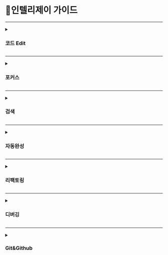 # 📓인텔리제이 가이드

---
<details>
    <summary><h3>코드 Edit</h3></summary>

**메인메서드 생성 및 실행**
* 디렉토리, 패키지, 클래스 등 생성 목록 보기
  * 맥 - Command(⌘) + N
  * 윈도우, 리눅스 - Alt + Insert
* 코드 템플릿
  * 메인 메서드 - psvm(public static void main(String[] args))
  * 표준 출력 - sout(System.out.println())
* 실행환경 실행
  * 현재 포커스
    * 맥 - Ctrl(⌃) + Shift(⇧) + R
    * 윈도우, 리눅스 - Ctrl + Shift + F10
  * 이전 실행
    * 맥 - Ctrl(⌃) + R
    * 윈도우, 리눅스 - Shift + F10

**라인 수정하기**
* 라인 복사하기
  * 맥 - Command(⌘) + D
  * 윈도우, 리눅스 - Ctrl + D
* 라인 삭제하기
  * 맥 - Command(⌘) + Backspace(⌫)
  * 윈도우, 리눅스 - Ctrl + Y
* 라인 합치기
  * 맥 - Ctrl(⌃) + Shift(⇧) + J
  * 윈도우, 리눅스 - Ctrl + Shift + J
* 라인 단위로 옮기기
  * 구문 이동
    * 맥 - Command(⌘) + Shift(⇧) + ↑↓
    * 윈도우, 리눅스 - Ctrl + Shift + ↑↓
  * 라인 이동
    * 맥 - Option(⌥) + Shift(⇧) + ↑↓
    * 윈도우, 리눅스 - Alt + Shift + ↑↓
* Element 단위로 옮기기
  * 맥 - Command(⌘) + Shift(⇧) + Option(⌥) + ⮂
  * 윈도우, 리눅스 - Ctrl + Alt + Shift + ⮂

**코드 즉시보기**
* 인자값 즉시 보기
  * 맥 - Command(⌘) + P
  * 윈도우, 리눅스 - Ctrl + P
* 코드 구현부 즉시 보기
  * 맥 - Option(⌥) + Space(⎵)
  * 윈도우, 리눅스 - Ctrl + Shift + I
* Doc 즉시 보기
  * 맥 - F1
  * 윈도우, 리눅스 - Ctrl + Q

</details>

---

<details>
  <summary><h3>포커스</h3></summary>

**포커스 에디터**
* 단어별 이동
  * 맥 - Alt + ⮂
  * 윈도우, 리눅스 - Ctrl + ⮂
* 단어별 선택
  * 맥 - Alt + Shift(⇧) + ⮂
  * 윈도우, 리눅스 - Ctrl + Shift + ⮂
* 라인 첫/끝 이동
  * 맥 - Fn + ⮂
  * 윈도우, 리눅스 - Home/End
* 라인 전체 선택
  * 맥 - Command(⌘) + Shift(⇧) + ⮂
  * 윈도우, 리눅스 - Shift + Home/End
* Page Up/Down
  * 맥 - Fn + ↑↓
  * 윈도우, 리눅스 - Page Up/Page Down

**포커스 특수키**
* 포커스 범위 한 단계씩 늘리기
  * 맥 - Alt + ↑↓
  * 윈도우, 리눅스 - Ctrl + W (확장) / Shift + Ctrl + W (축소)
* 포커스 뒤로/앞으로 가기
  * 맥 - Command(⌘) + [ / ]
  * 윈도우, 리눅스 - Ctrl + Alt + ⮂
* 멀티 포커스
  * 맥 - Alt + Alt + ↓
  * 윈도우, 리눅스 - Ctrl + Ctrl + ↓
* 오류 라인 자동 포커스
  * 맥 - F2
  * 윈도우, 리눅스 - F2
</details>

---

<details>
  <summary><h3>검색</h3></summary>

**검색 텍스트**
* 현재 파일에서 검색
  * 맥 - Command(⌘) + F
  * 윈도우, 리눅스 - Ctrl + F
* 현재 파일에서 교체
  * 맥 - Command(⌘) + R
  * 윈도우, 리눅스 - Ctrl + R
* 전체에서 검색
  * 맥 - Command(⌘) + Shift(⇧) + F
  * 윈도우, 리눅스 - Ctrl + Shift + F
* 전체에서 교체
  * 맥 - Command(⌘) + Shift(⇧) + R
  * 윈도우, 리눅스 - Ctrl + Shift + R
* 정규표현식으로 검색, 교체
  * 맥 - Regex 체크
  * 윈도우, 리눅스 - Regex 체크

**검색 기타**
* 파일 검색
  * 맥 - Command(⌘) + Shift(⇧) + O
  * 윈도우, 리눅스 - Ctrl + Shift + N
* 메서드 검색
  * 맥 - Command(⌘) + Alt + O
  * 윈도우, 리눅스 - Ctrl + Shift + Alt + N
* Action 검색
  * 맥 - Command(⌘) + Shift(⇧) + A
  * 윈도우, 리눅스 - Ctrl + Shift + A
* 최근 열었던 파일 목록 보기
  * 맥 - Command(⌘) + E
  * 윈도우, 리눅스 - Ctrl + E
* 최근 수정했던 파일 목록 보기
  * 맥 - Command(⌘) + Shift(⇧) + E
  * 윈도우, 리눅스 - Ctrl + Shift + E
</details>

---

<details>
  <summary><h3>자동완성</h3></summary>

**자동완성**
* 스마트 자동 완성
  * 맥 - Ctrl(⌃) + Shift(⇧) + Space
  * 윈도우, 리눅스 - Ctrl + Shift + Space
* 스태틱 메서드 자동 완성
  * 맥 - Ctrl(⌃) + Space x 2(2번)
  * 윈도우, 리눅스 - Ctrl + Space x 2(2번)
* Getter/Setter/생성자 자동완성
  * 맥 - Command(⌘) + N
  * 윈도우, 리눅스 - Alt + Insert
* Override 메서드 자동완성
  * 맥 - Ctrl(⌃) + I
  * 윈도우, 리눅스 - Ctrl + I

**Live Template**
* Live Template 목록 보기
  * 맥 - Command(⌘) + J
  * 윈도우, 리눅스 - Ctrl + J
</details>

---

<details>
  <summary><h3>리팩토링</h3></summary>

**리팩토링 Extract**
* 변수 추출하기
  * 맥 - Command(⌘) + Option(⌥) + V
  * 윈도우, 리눅스 - Ctrl + Alt + V
* 파라미터 추출하기
  * 맥 - Command(⌘) + Option(⌥) + P
  * 윈도우, 리눅스 - Ctrl + Alt + P
* 메서드 추출하기
  * 맥 - Command(⌘) + Option(⌥) + M
  * 윈도우, 리눅스 - Command + Alt + M
* 이너 클래스 추출하기
  * 맥 - F6
  * 윈도우, 리눅스 - F6

**리팩토링 기타**
* 이름 일괄 변경하기
  * 맥 - Shift(⇧) + F6
  * 윈도우, 리눅스 - Shift + F6
* 타입 일괄 변경하기
  * 맥 - Command(⌘) + Shift(⇧) + F6
  * 윈도우, 리눅스 - Ctrl + Shift + F6
* Import 정리하기
  * 맥 - Ctrl(⌃) + Option(⌥) + O
  * 윈도우, 리눅스 - Ctrl + Alt + O
  * Import 자동 정리하기
    * optimize import on the fly -> On 으로 설정
* 코드 자동 정렬하기
  * 맥 - Command(⌘) + Option(⌥) + L
  * 윈도우, 리눅스 - Ctrl + Alt + L
</details>

---

<details>
  <summary><h3>디버깅</h3></summary>

**디버깅**
* Debug 모드로 실행하기(현재위치의 메서드)
  * 맥 - Ctrl(⌃) + Shift(⇧) + D
  * 윈도우, 리눅스 - 없음
* Debug 모드로 실행하기(이전에 실행한 메서드)
  * 맥 - Ctrl(⌃) + D
  * 윈도우, 리눅스 - Shift + F9
* Resume(다음 브레이크 포인트로 이동)
  * 맥 - Command(⌘) + Option(⌥) + R
  * 윈도우, 리눅스 - F9
* Step Over(현재 브레이크에서 다음 한줄로 이동)
  * 맥 - F8
  * 윈도우, 리눅스 - F8
* Step Into(현재 브레이크에서 다음 메서드로 이동)
  * 맥 - F7
  * 윈도우, 리눅스 - F7
* Step Out(현재 메서드의 밖으로 이동)
  * 맥 - Shift(⇧) + F8
  * 윈도우, 리눅스 - Shift + F8
* Evaluate Expression(브레이크된 상태에서 코드 사용하기)
  * 맥 - Option(⌥) + F8
  * 윈도우, 리눅스 - Alt + F8
* Watch(브레이크 이후의 코드 변경 확인하기)
  * 맥 - 없음
  * 윈도우, 리눅스 - 없음
</details>

---

<details>
  <summary><h3>Git&Github</h3></summary>

**Git 기본 기능 사용하기**
* Git View On
  * 맥 - Command(⌘) + 9
  * 윈도우, 리눅스 - Alt + 9
* Git Option(⌥) Popup
  * 맥 - Ctrl(⌃) + V
  * 윈도우, 리눅스 - Alt + `(Back Quote)
* Commit
  * 맥 - Command(⌘) + K
  * 윈도우, 리눅스 - Ctrl + K
* Push
  * 맥 - Command(⌘) + Shift(⇧) + K
  * 윈도우, 리눅스 - Ctrl + Shift + K
* Pull
  * 맥 - Command(⌘) + Shift(⇧) + A => git pull
  * 윈도우, 리눅스 - Ctrl + Shift + A => git pull

**Github 연동하기**
* Github 연동하기
  * 맥 - Command(⌘) + Shift(⇧) + A => share github
  * 윈도우, 리눅스 - Ctrl + Shift + A => share github
* Github Clone
  * IntelliJ 메인 화면 -> Checkout from Version Control -> 연동할 git url 입력
</details>
